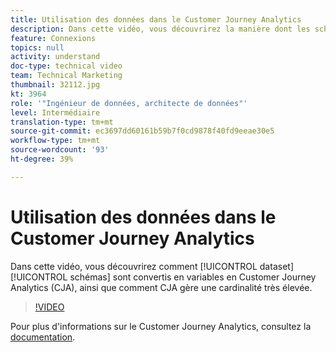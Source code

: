 ```yaml
---
title: Utilisation des données dans le Customer Journey Analytics
description: Dans cette vidéo, vous découvrirez la manière dont les schémas de jeux de données sont traduits en variables au sein d’Adobe Customer Journey Analytics (CJA) et comment CJA gère une cardinalité très élevée.
feature: Connexions
topics: null
activity: understand
doc-type: technical video
team: Technical Marketing
thumbnail: 32112.jpg
kt: 3964
role: '"Ingénieur de données, architecte de données"'
level: Intermédiaire
translation-type: tm+mt
source-git-commit: ec3697dd60161b59b7f0cd9878f40fd9eeae30e5
workflow-type: tm+mt
source-wordcount: '93'
ht-degree: 39%

---
```



# Utilisation des données dans le Customer Journey Analytics

Dans cette vidéo, vous découvrirez comment [!UICONTROL dataset] [!UICONTROL schémas] sont convertis en variables en Customer Journey Analytics (CJA), ainsi que comment CJA gère une cardinalité très élevée.

>[!VIDEO](https://video.tv.adobe.com/v/32112/?quality=12)

Pour plus d&#39;informations sur le Customer Journey Analytics, consultez la [documentation](https://docs.adobe.com/content/help/fr-FR/analytics-platform/using/cja-landing.html).
